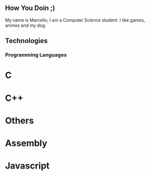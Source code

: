 ## How You Doin ;)
My name is Marcello, I am a Computer Science student.
I like games, animes and my dog.

## Technologies
### Programming Languages

# C
# C++
# Others

# Assembly
# Javascript
